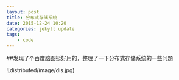 ```yaml
---
layout: post
title: 分布式存储系统
date: 2015-12-24 10:20
categories: jekyll update
tags:
    - code
---
```


##发现了个百度脑图挺好用的，整理了一下分布式存储系统的一些问题

![distributed/image/dis.jpg)
